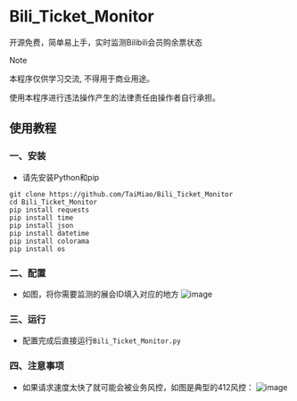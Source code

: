 # Bili_Ticket_Monitor

开源免费，简单易上手，实时监测Bilibili会员购余票状态

> [!NOTE]
> 本程序仅供学习交流, 不得用于商业用途。
>
> 使用本程序进行违法操作产生的法律责任由操作者自行承担。

 ## 使用教程

### 一、安装

 - 请先安装Python和pip

 ```shell
 git clone https://github.com/TaiMiao/Bili_Ticket_Monitor
 cd Bili_Ticket_Monitor
 pip install requests
 pip install time
 pip install json
 pip install datetime
 pip install colorama
 pip install os
```
### 二、配置
- 如图，将你需要监测的展会ID填入对应的地方
![image](https://github.com/user-attachments/assets/7a1cf2a8-ccca-44ab-acd7-4d6abdbf99c2)

### 三、运行
- 配置完成后直接运行`Bili_Ticket_Monitor.py`

### 四、注意事项
- 如果请求速度太快了就可能会被业务风控，如图是典型的412风控：
![image](https://github.com/user-attachments/assets/43b50d6a-5ac0-405d-9c2c-dfbe8a8861cb)
